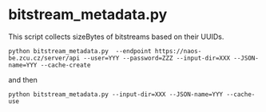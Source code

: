 # bitstream_metadata.py

This script collects sizeBytes of bitstreams based on their UUIDs.

```
python bitstream_metadata.py  --endpoint https://naos-be.zcu.cz/server/api --user=YYY --password=ZZZ --input-dir=XXX --JSON-name=YYY --cache-create 
```

and then

```
python bitstream_metadata.py --input-dir=XXX --JSON-name=YYY --cache-use
```
